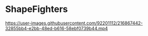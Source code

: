 # ShapeFighters
https://user-images.githubusercontent.com/92201112/216867442-32855bb4-e2bb-48ed-b616-58ebf0739b44.mp4
